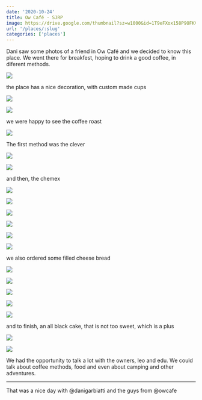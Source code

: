 ```yaml
---
date: '2020-10-24'
title: Ow Café - SJRP
image: https://drive.google.com/thumbnail?sz=w1000&id=1T9eFXox158P9OFKVBpGA1simokUMn_x6
url: '/places/:slug'
categories: ['places']
---
```


Dani saw some photos of a friend in Ow Café and we decided to know this place. We went there for breakfest, hoping to drink a good coffee, in diferent methods.

<!--more-->

![](https://drive.google.com/thumbnail?sz=w1000&id=1GSNDatRI-akXAU4MxAEFv6dUdmeCLcli)

the place has a nice decoration, with custom made cups

![](https://drive.google.com/thumbnail?sz=w1000&id=1yc6a9Fc4FZGa1v7eQiQOCQuRwms9DZOt)

![](https://drive.google.com/thumbnail?sz=w1000&id=1bcWWDDRax67rAiZv4GK-7YPBMTj7Zaxh)

we were happy to see the coffee roast 

![](https://drive.google.com/thumbnail?sz=w1000&id=1SgyachGRA3_Ep96sg01bRVNU02An5nzt)

The first method was the clever

![](https://drive.google.com/thumbnail?sz=w1000&id=1L_5BxGuk7vZA2cfo-2YNfX_Tfd-srGUV)

![](https://drive.google.com/thumbnail?sz=w1000&id=1e-Ej7220FQL1i1rPpzsoj0rjgasuVslb)

and then, the chemex

![](https://drive.google.com/thumbnail?sz=w1000&id=1GF5U5z6mSF8TmKD-8nLhtsbYlkKnM-RT)

![](https://drive.google.com/thumbnail?sz=w1000&id=1zkXP3XuaHp_cQtfIvE_y2BAwpoIs-zBu)

![](https://drive.google.com/thumbnail?sz=w1000&id=1dPfVi38aaPWmWYuJ6HKiLHnW4sQIh43D)

![](https://drive.google.com/thumbnail?sz=w1000&id=1kqTeU0B9cq864HaahUcLT_2aVutijSl-)

![](https://drive.google.com/thumbnail?sz=w1000&id=1wU9vzdtF8AflFxrDhDLfo06sQP9CdKje)

![](https://drive.google.com/thumbnail?sz=w1000&id=1DQa4PFiyoWzAPZ1h7WC7OyK4C0QbBYqM)

we also ordered some filled cheese bread

![](https://drive.google.com/thumbnail?sz=w1000&id=1SzVdslWWFdmyblMV1s9dOFn9PpQgRWVX)

![](https://drive.google.com/thumbnail?sz=w1000&id=1_Ve-JCrcazI-th5jCcICxCsd4XJ7KtKi)

![](https://drive.google.com/thumbnail?sz=w1000&id=1Dr-VCxtLQnOoeJb5eg15FpB8_htL51Kq)

![](https://drive.google.com/thumbnail?sz=w1000&id=1b0JeKWHIuIYWW3wTtIF0kKUahU8-XcuR)

![](https://drive.google.com/thumbnail?sz=w1000&id=1Ymn_ipVxCNkef72xGsVtAaqTU6a2MN4T)

and to finish, an all black cake, that is not too sweet, which is a plus

![](https://drive.google.com/thumbnail?sz=w1000&id=1Rra81yi6BY9KZrKm_II4F-1Qw8CgSRVk)

![](https://drive.google.com/thumbnail?sz=w1000&id=1FeOxFwS99BSjP6mm3jX5wTgn2rEEMcni)

We had the opportunity to talk a lot with the owners, leo and edu. We could talk about coffee methods, food and even about camping and other adventures.

* * * 

That was a nice day with @danigarbiatti and the guys from @owcafe

